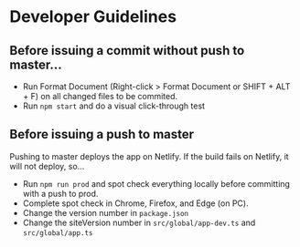 # Developer Guidelines

## Before issuing a commit without push to master...

- Run Format Document (Right-click > Format Document or SHIFT + ALT + F) on all changed files to be commited.
- Run `npm start` and do a visual click-through test

## Before issuing a push to master

Pushing to master deploys the app on Netlify. If the build fails on Netlify, it will not deploy, so...

- Run `npm run prod` and spot check everything locally before committing with a push to prod.
- Complete spot check in Chrome, Firefox, and Edge (on PC).
- Change the version number in `package.json`
- Change the siteVersion number in `src/global/app-dev.ts` and `src/global/app.ts`

